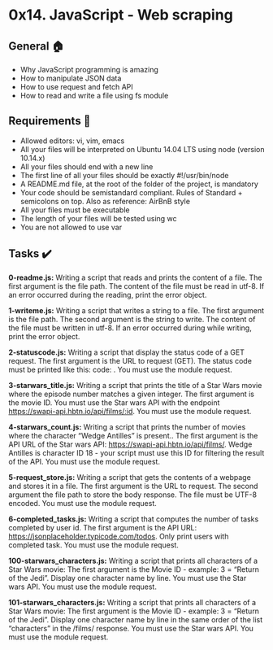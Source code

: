 # 0x14. JavaScript - Web scraping

## General :house:
* Why JavaScript programming is amazing
* How to manipulate JSON data
* How to use request and fetch API
* How to read and write a file using fs module

## Requirements :page_with_curl:
* Allowed editors: vi, vim, emacs
* All your files will be interpreted on Ubuntu 14.04 LTS using node (version 10.14.x)
* All your files should end with a new line
* The first line of all your files should be exactly #!/usr/bin/node
* A README.md file, at the root of the folder of the project, is mandatory
* Your code should be semistandard compliant. Rules of Standard + semicolons on top. Also as reference: AirBnB style
* All your files must be executable
* The length of your files will be tested using wc
* You are not allowed to use var

## Tasks :heavy_check_mark:
**0-readme.js:** Writing a script that reads and prints the content of a file.
The first argument is the file path.
The content of the file must be read in utf-8.
If an error occurred during the reading, print the error object.


**1-writeme.js:** Writing a script that writes a string to a file.
The first argument is the file path.
The second argument is the string to write.
The content of the file must be written in utf-8.
If an error occurred during while writing, print the error object.


**2-statuscode.js:** Writing a script that display the status code of a GET request.
The first argument is the URL to request (GET).
The status code must be printed like this: code: <status code>.
You must use the module request.


**3-starwars_title.js:** Writing a script that prints the title of a Star Wars movie where the episode number matches a given integer.
The first argument is the movie ID.
You must use the Star wars API with the endpoint https://swapi-api.hbtn.io/api/films/:id.
You must use the module request.


**4-starwars_count.js:** Writing a script that prints the number of movies where the character “Wedge Antilles” is present..
The first argument is the API URL of the Star wars API: https://swapi-api.hbtn.io/api/films/.
Wedge Antilles is character ID 18 - your script must use this ID for filtering the result of the API.
You must use the module request.


**5-request_store.js:** Writing a script that gets the contents of a webpage and stores it in a file.
The first argument is the URL to request.
The second argument the file path to store the body response.
The file must be UTF-8 encoded.
You must use the module request.


**6-completed_tasks.js:** Writing a script that computes the number of tasks completed by user id.
The first argument is the API URL: https://jsonplaceholder.typicode.com/todos.
Only print users with completed task.
You must use the module request.


**100-starwars_characters.js:** Writing a script that prints all characters of a Star Wars movie:
The first argument is the Movie ID - example: 3 = “Return of the Jedi”.
Display one character name by line.
You must use the Star wars API.
You must use the module request.


**101-starwars_characters.js:** Writing a script that prints all characters of a Star Wars movie:
The first argument is the Movie ID - example: 3 = “Return of the Jedi”.
Display one character name by line in the same order of the list “characters” in the /films/ response.
You must use the Star wars API.
You must use the module request.

